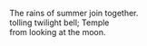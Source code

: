 The rains of summer join together.    
tolling twilight bell; Temple    
from looking at the moon.    

